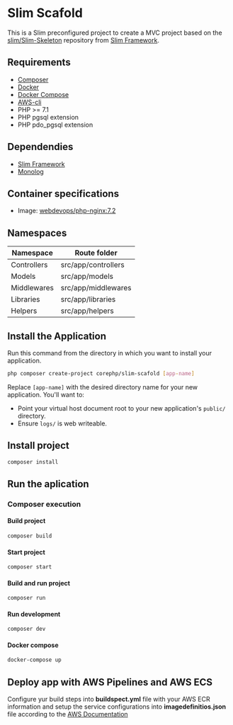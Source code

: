 # Slim Scafold

This is a Slim preconfigured project to create a MVC project based on the [slim/Slim-Skeleton](https://github.com/slimphp/Slim-Skeleton)
repository from [Slim Framework](https://www.slimframework.com/).

## Requirements

* [Composer](https://getcomposer.org/)
* [Docker](https://www.docker.com/)
* [Docker Compose](https://docs.docker.com/compose/)
* [AWS-cli](https://aws.amazon.com/cli/?sc_channel=PS&sc_campaign=acquisition_MX&sc_publisher=google&sc_medium=command_line_b&sc_content=aws_cli_e&sc_detail=aws%20cli&sc_category=command_line&sc_segment=161200955400&sc_matchtype=e&sc_country=MX&s_kwcid=AL!4422!3!161200955400!e!!g!!aws%20cli&ef_id=W6vEjwAABFBVLFJw:20180926174031:s)
* PHP >= 7.1
* PHP pgsql extension
* PHP pdo_pgsql extension

## Dependendies

* [Slim Framework](https://www.slimframework.com/)
* [Monolog](https://packagist.org/packages/monolog/monolog)

## Container specifications

* Image: [webdevops/php-nginx:7.2](https://hub.docker.com/r/webdevops/php-nginx/)

## Namespaces

| Namespace   | Route folder        |
|-------------|---------------------|
| Controllers | src/app/controllers |
| Models      | src/app/models      |
| Middlewares | src/app/middlewares |
| Libraries   | src/app/libraries   |
| Helpers     | src/app/helpers     |

## Install the Application

Run this command from the directory in which you want to install your application.

```bash
php composer create-project corephp/slim-scafold [app-name]
```

Replace `[app-name]` with the desired directory name for your new application. You'll want to:

* Point your virtual host document root to your new application's `public/` directory.
* Ensure `logs/` is web writeable.

## Install project

```bash
composer install
```

## Run the aplication

### Composer execution

#### Build project

```bash
composer build
```

#### Start project

```bash
composer start
```

#### Build and run project

```bash
composer run
```

#### Run development

```bash
composer dev
```

#### Docker compose

```bash
docker-compose up
```

## Deploy app with AWS Pipelines and AWS ECS

Configure yur build steps into **buildspect.yml** file with your AWS ECR information and setup the service configurations into **imagedefinitios.json** file according to the [AWS Documentation](https://docs.aws.amazon.com/AmazonECS/latest/developerguide/ecs-cd-pipeline.html)
